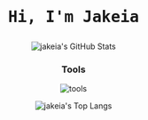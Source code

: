 <div align="center">
  
<div align="center">
  <h1><pre>Hi, I'm Jakeia</pre></h1>
</div>

<p align="center">
  <img alt="jakeia's GitHub Stats" src="https://github-readme-stats-git-masterrstaa-rickstaa.vercel.app/api?username=jakeiaCyber&show_icons=true&theme=transparent&hide_border=true" align="center" />
</p>

### Tools
![tools](https://skillicons.dev/icons?i=neovim,github,vscode,apple,linux,windows,git,gitlab,discord&perline=6&theme=dark)

<p align="center">
  <img alt="jakeia's Top Langs" src="https://github-readme-stats-git-masterrstaa-rickstaa.vercel.app/api/top-langs/?username=jakeiaCyber&layout=compact&theme=transparent&hide_border=true&langs_count=10&hide=CMake" align="center" /> 
</p>

</div>
